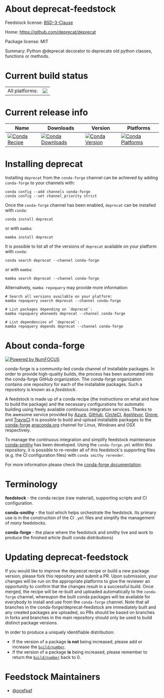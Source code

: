 About deprecat-feedstock
========================

Feedstock license: [BSD-3-Clause](https://github.com/conda-forge/deprecat-feedstock/blob/main/LICENSE.txt)

Home: https://github.com/deprecat/deprecat

Package license: MIT

Summary: Python @deprecat decorator to deprecate old python classes, functions or methods.

Current build status
====================


<table><tr><td>All platforms:</td>
    <td>
      <a href="https://dev.azure.com/conda-forge/feedstock-builds/_build/latest?definitionId=16234&branchName=main">
        <img src="https://dev.azure.com/conda-forge/feedstock-builds/_apis/build/status/deprecat-feedstock?branchName=main">
      </a>
    </td>
  </tr>
</table>

Current release info
====================

| Name | Downloads | Version | Platforms |
| --- | --- | --- | --- |
| [![Conda Recipe](https://img.shields.io/badge/recipe-deprecat-green.svg)](https://anaconda.org/conda-forge/deprecat) | [![Conda Downloads](https://img.shields.io/conda/dn/conda-forge/deprecat.svg)](https://anaconda.org/conda-forge/deprecat) | [![Conda Version](https://img.shields.io/conda/vn/conda-forge/deprecat.svg)](https://anaconda.org/conda-forge/deprecat) | [![Conda Platforms](https://img.shields.io/conda/pn/conda-forge/deprecat.svg)](https://anaconda.org/conda-forge/deprecat) |

Installing deprecat
===================

Installing `deprecat` from the `conda-forge` channel can be achieved by adding `conda-forge` to your channels with:

```
conda config --add channels conda-forge
conda config --set channel_priority strict
```

Once the `conda-forge` channel has been enabled, `deprecat` can be installed with `conda`:

```
conda install deprecat
```

or with `mamba`:

```
mamba install deprecat
```

It is possible to list all of the versions of `deprecat` available on your platform with `conda`:

```
conda search deprecat --channel conda-forge
```

or with `mamba`:

```
mamba search deprecat --channel conda-forge
```

Alternatively, `mamba repoquery` may provide more information:

```
# Search all versions available on your platform:
mamba repoquery search deprecat --channel conda-forge

# List packages depending on `deprecat`:
mamba repoquery whoneeds deprecat --channel conda-forge

# List dependencies of `deprecat`:
mamba repoquery depends deprecat --channel conda-forge
```


About conda-forge
=================

[![Powered by
NumFOCUS](https://img.shields.io/badge/powered%20by-NumFOCUS-orange.svg?style=flat&colorA=E1523D&colorB=007D8A)](https://numfocus.org)

conda-forge is a community-led conda channel of installable packages.
In order to provide high-quality builds, the process has been automated into the
conda-forge GitHub organization. The conda-forge organization contains one repository
for each of the installable packages. Such a repository is known as a *feedstock*.

A feedstock is made up of a conda recipe (the instructions on what and how to build
the package) and the necessary configurations for automatic building using freely
available continuous integration services. Thanks to the awesome service provided by
[Azure](https://azure.microsoft.com/en-us/services/devops/), [GitHub](https://github.com/),
[CircleCI](https://circleci.com/), [AppVeyor](https://www.appveyor.com/),
[Drone](https://cloud.drone.io/welcome), and [TravisCI](https://travis-ci.com/)
it is possible to build and upload installable packages to the
[conda-forge](https://anaconda.org/conda-forge) [anaconda.org](https://anaconda.org/)
channel for Linux, Windows and OSX respectively.

To manage the continuous integration and simplify feedstock maintenance
[conda-smithy](https://github.com/conda-forge/conda-smithy) has been developed.
Using the ``conda-forge.yml`` within this repository, it is possible to re-render all of
this feedstock's supporting files (e.g. the CI configuration files) with ``conda smithy rerender``.

For more information please check the [conda-forge documentation](https://conda-forge.org/docs/).

Terminology
===========

**feedstock** - the conda recipe (raw material), supporting scripts and CI configuration.

**conda-smithy** - the tool which helps orchestrate the feedstock.
                   Its primary use is in the construction of the CI ``.yml`` files
                   and simplify the management of *many* feedstocks.

**conda-forge** - the place where the feedstock and smithy live and work to
                  produce the finished article (built conda distributions)


Updating deprecat-feedstock
===========================

If you would like to improve the deprecat recipe or build a new
package version, please fork this repository and submit a PR. Upon submission,
your changes will be run on the appropriate platforms to give the reviewer an
opportunity to confirm that the changes result in a successful build. Once
merged, the recipe will be re-built and uploaded automatically to the
`conda-forge` channel, whereupon the built conda packages will be available for
everybody to install and use from the `conda-forge` channel.
Note that all branches in the conda-forge/deprecat-feedstock are
immediately built and any created packages are uploaded, so PRs should be based
on branches in forks and branches in the main repository should only be used to
build distinct package versions.

In order to produce a uniquely identifiable distribution:
 * If the version of a package **is not** being increased, please add or increase
   the [``build/number``](https://docs.conda.io/projects/conda-build/en/latest/resources/define-metadata.html#build-number-and-string).
 * If the version of a package **is** being increased, please remember to return
   the [``build/number``](https://docs.conda.io/projects/conda-build/en/latest/resources/define-metadata.html#build-number-and-string)
   back to 0.

Feedstock Maintainers
=====================

* [@ocefpaf](https://github.com/ocefpaf/)

